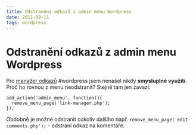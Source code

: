 ```yaml
---
title: Odstranění odkazů z admin menu Wordpress
date: 2011-09-11
tags: wordpress
---
```



# Odstranění odkazů z admin menu Wordpress

Pro [manažer odkazů](http://codex.wordpress.org/Links_Manager) #wordpress jsem nenašel nikdy **smysluplné využití**. Proč ho rovnou z menu neodstranit? Stejně tam jen zavazí:


    add_action('admin_menu', function(){
      remove_menu_page('link-manager.php');
    });


 Obdobně je možné odstranit cokoliv dalšího např. `remove_menu_page('edit-comments.php');` - odstraní odkaz na komentáře.

